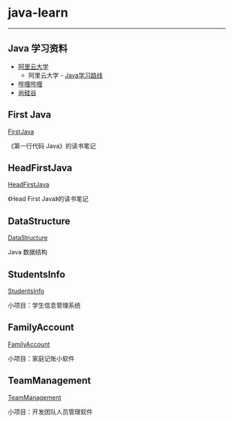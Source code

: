 # java-learn
---
## Java 学习资料
- [阿里云大学](https://edu.aliyun.com/)
  - 阿里云大学 - [Java学习路线](https://edu.aliyun.com/roadmap/java?spm=5176.13345299.1392477.3.7f01f153PfIXqQ)
- [哔哩哔哩](https://www.bilibili.com/video/av48144058)
- [尚硅谷](http://www.atguigu.com/download.shtml#java)

## First Java
[FirstJava](FirstJava)

《第一行代码 Java》的读书笔记

## HeadFirstJava
[HeadFirstJava](HeadFirstJava)

《Head First Java》的读书笔记

## DataStructure
[DataStructure](DataStructure)

Java 数据结构

## StudentsInfo
[StudentsInfo](StudentsInfo)

小项目：学生信息管理系统

## FamilyAccount
[FamilyAccount](FamilyAccount)

小项目：家庭记账小软件

## TeamManagement
[TeamManagement](TeamManagement)

小项目：开发团队人员管理软件
